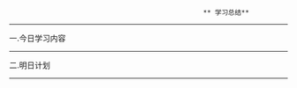                                                      ** 学习总结**
---          

一.今日学习内容

---

二.明日计划

---
